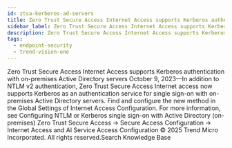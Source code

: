 ```yaml
---
id: ztsa-kerberos-ad-servers
title: Zero Trust Secure Access Internet Access supports Kerberos authentication with on-premises Active Directory servers
sidebar_label: Zero Trust Secure Access Internet Access supports Kerberos authentication with on-premises Active Directory servers
description: Zero Trust Secure Access Internet Access supports Kerberos authentication with on-premises Active Directory servers
tags:
  - endpoint-security
  - trend-vision-one
---
```


 Zero Trust Secure Access Internet Access supports Kerberos authentication with on-premises Active Directory servers October 9, 2023—In addition to NTLM v2 authentication, Zero Trust Secure Access Internet access now supports Kerberos as an authentication service for single sign-on with on-premises Active Directory servers. Find and configure the new method in the Global Settings of Internet Access Configuration. For more information, see Configuring NTLM or Kerberos single sign-on with Active Directory (on-premises) Zero Trust Secure Access → Secure Access Configuration → Internet Access and AI Service Access Configuration © 2025 Trend Micro Incorporated. All rights reserved.Search Knowledge Base
